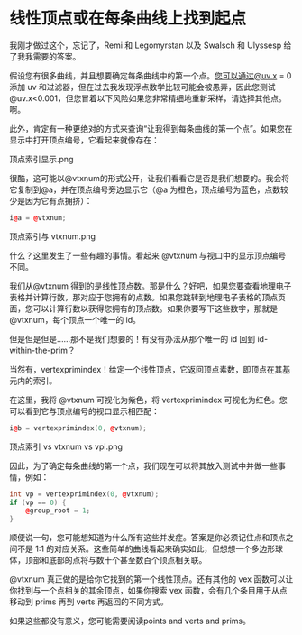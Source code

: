 # 线性顶点或在每条曲线上找到起点

我刚才做过这个，忘记了，Remi 和 Legomyrstan 以及 Swalsch 和 Ulyssesp 给了我我需要的答案。

假设您有很多曲线，并且想要确定每条曲线中的第一个点。您可以通过@uv.x = 0 添加 uv 和过滤器，但在过去我发现浮点数学比较可能会被愚弄，因此您测试 @uv.x<0.001，但您冒着以下风险如果您非常精细地重新采样，请选择其他点。啊。

此外，肯定有一种更绝对的方式来查询“让我得到每条曲线的第一个点”。如果您在显示中打开顶点编号，它看起来就像存在：

顶点索引显示.png

很酷，这可能以@vtxnum的形式公开，让我们看看它是否是我们想要的。我会将它复制到@a，并在顶点编号旁边显示它（@a 为橙色，顶点编号为蓝色，点数较少是因为它有点拥挤）：

```cpp
i@a = @vtxnum;
```

顶点索引与 vtxnum.png

什么？这里发生了一些有趣的事情。看起来 @vtxnum 与视口中的显示顶点编号不同。

我们从@vtxnum 得到的是线性顶点数。那是什么？好吧，如果您要查看地理电子表格并计算行数，那对应于您拥有的点数。如果您跳转到地理电子表格的顶点页面，您可以计算行数以获得您拥有的顶点数。如果你要写下这些数字，那就是@vtxnum，每个顶点一个唯一的 id。

但是但是但是……那不是我们想要的！有没有办法从那个唯一的 id 回到 id-within-the-prim？

当然有，vertexprimindex！给定一个线性顶点，它返回顶点素数，即顶点在其基元内的索引。

在这里，我将 @vtxnum 可视化为紫色，将 vertexprimindex 可视化为红色。您可以看到它与顶点编号的视口显示相匹配：

```cpp
i@b = vertexprimindex(0, @vtxnum);
```

顶点索引 vs vtxnum vs vpi.png

因此，为了确定每条曲线的第一个点，我们现在可以将其放入测试中并做一些事情，例如：

```cpp
int vp = vertexprimindex(0, @vtxnum);
if (vp == 0) {
    @group_root = 1;
}
```

顺便说一句，您可能想知道为什么所有这些并发症。答案是你必须记住点和顶点之间不是 1:1 的对应关系。这些简单的曲线看起来确实如此，但想想一个多边形球体，顶部和底部的点将与数十个甚至数百个顶点相关联。

@vtxnum 真正做的是给你它找到的第一个线性顶点。还有其他的 vex 函数可以让你找到与一个点相关的其余顶点，如果你搜索 vex 函数，会有几个条目用于从点移动到 prims 再到 verts 再返回的不同方式。

如果这些都没有意义，您可能需要阅读points and verts and prims。
